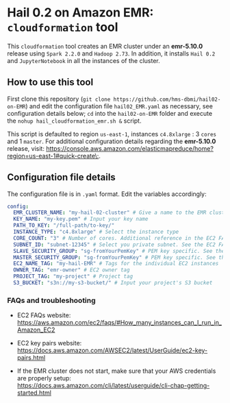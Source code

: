 # Hail 0.2 on Amazon EMR: `cloudformation` tool 

This `cloudformation` tool creates an EMR cluster under an **emr-5.10.0** release using `Spark 2.2.0` and `Hadoop 2.73`. In addition, it installs `Hail 0.2` and `JupyterNotebook` in all the instances of the cluster. 

## How to use this tool

 First clone this repository (`git clone https://github.com/hms-dbmi/hail02-on-EMR`) and edit the configuration file `hail02_EMR.yaml` as necessary, see configuration details below; `cd` into the `hail02-on-EMR` folder and execute the `nohup hail_cloudformation_emr.sh &` script. 

 This script is defaulted to region `us-east-1`, instances `c4.8xlarge` : 3 `cores` and 1 `master`. For additional configuration details regarding the **emr-5.10.0** release, visit: <https://console.aws.amazon.com/elasticmapreduce/home?region=us-east-1#quick-create\:>.

## Configuration file details

The configuration file is in `.yaml` format. Edit the variables accordingly:

```yaml
config:
  EMR_CLUSTER_NAME: "my-hail-02-cluster" # Give a name to the EMR cluster
  KEY_NAME: "my-key.pem" # Input your key name
  PATH_TO_KEY: "/full-path/to-key/"
  INSTANCE_TYPE: "c4.8xlarge" # Select the instance type
  CORE_COUNT: "3" # Number of cores. Additional reference in the EC2 FAQs website 
  SUBNET_ID: "subnet-12345" # Select you private subnet. See the EC2 FAQs website
  SLAVE_SECURITY_GROUP: "sg-fromYourPemKey" # PEM key specific. See the EC2 key pairs website
  MASTER_SECURITY_GROUP: "sg-fromYourPemKey" # PEM key specific. See the EC2 key pairs website
  EC2_NAME_TAG: "my-hail-EMR" # Tags for the individual EC2 instances
  OWNER_TAG: "emr-owner" # EC2 owner tag
  PROJECT_TAG: "my-project" # Project tag
  S3_BUCKET: "s3n://my-s3-bucket/" # Input your project's S3 bucket

```


### FAQs and troubleshooting 

* EC2 FAQs website: https://aws.amazon.com/ec2/faqs/#How_many_instances_can_I_run_in_Amazon_EC2

* EC2 key pairs website: https://docs.aws.amazon.com/AWSEC2/latest/UserGuide/ec2-key-pairs.html

* If the EMR cluster does not start, make sure that your AWS credentials are properly setup: https://docs.aws.amazon.com/cli/latest/userguide/cli-chap-getting-started.html




